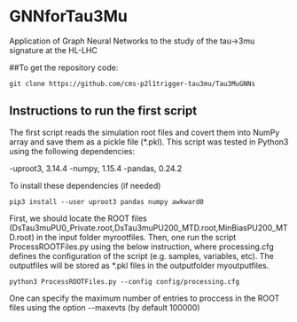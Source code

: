 # GNNforTau3Mu
Application of Graph Neural Networks to the study of the tau->3mu signature at the HL-LHC

##To get the repository code:
```
git clone https://github.com/cms-p2l1trigger-tau3mu/Tau3MuGNNs 
````

## Instructions to run the first script
The first script reads the simulation root files and covert them into NumPy array and save them as a pickle file (*.pkl). This script was tested in Python3 using the following dependencies:

-uproot3, 3.14.4
-numpy, 1.15.4
-pandas, 0.24.2

To install these dependencies (if needed)

```
pip3 install --user uproot3 pandas numpy awkward0
````

First, we should locate the ROOT files (DsTau3muPU0_Private.root,DsTau3muPU200_MTD.root,MinBiasPU200_MTD.root) in the input folder myrootfiles. Then, one run the script ProcessROOTFiles.py using the below instruction, where processing.cfg defines the configuration of the script (e.g. samples, variables, etc). The outputfiles will be stored as *.pkl files in the outputfolder myoutputfiles.

```
python3 ProcessROOTFiles.py --config config/processing.cfg
````
One can specify the maximum number of entries to proccess in the ROOT files using the option --maxevts (by default 100000) 